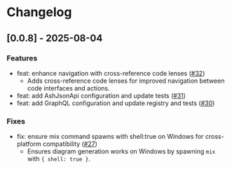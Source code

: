 # Changelog

## [0.0.8] - 2025-08-04

### Features

- feat: enhance navigation with cross-reference code lenses
  ([#32](https://github.com/ketupia/ash-studio-vscode-extension/pull/32))
  - Adds cross-reference code lenses for improved navigation between code interfaces and actions.
- feat: add AshJsonApi configuration and update tests
  ([#31](https://github.com/ketupia/ash-studio-vscode-extension/pull/31))
- feat: add GraphQL configuration and update registry and tests
  ([#30](https://github.com/ketupia/ash-studio-vscode-extension/pull/30))

### Fixes

- fix: ensure mix command spawns with shell:true on Windows for cross-platform compatibility
  ([#27](https://github.com/ketupia/ash-studio-vscode-extension/pull/27))
  - Ensures diagram generation works on Windows by spawning `mix` with `{ shell: true }`.
